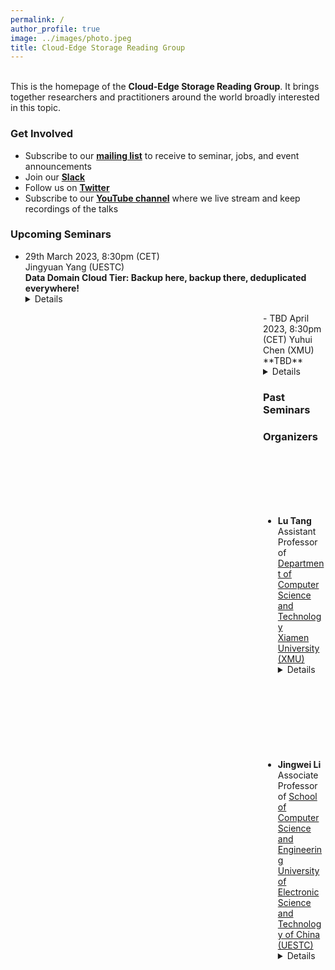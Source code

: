 ```yaml
---
permalink: /
author_profile: true
image: ../images/photo.jpeg
title: Cloud-Edge Storage Reading Group
---
```


<br>This is the homepage of the **Cloud-Edge Storage Reading Group**. It brings together researchers and practitioners around the world broadly interested in this topic.  

### Get Involved
- Subscribe to our **[mailing list]()** to receive to seminar, jobs, and event announcements
- Join our **[Slack]()**
- Follow us on **[Twitter]()**
- Subscribe to our **[YouTube channel]()** where we live stream and keep recordings of the talks


### Upcoming Seminars


- 29th March 2023, 8:30pm (CET)  
Jingyuan Yang (UESTC) <br>
**Data Domain Cloud Tier: Backup here, backup there, deduplicated everywhere!** <details>**Conference:** ATC ’19 <br>
**Abstract:** Data Domain has added a cloud tier capability to its onpremises storage appliance, allowing clients to achieve the cost benefits of deduplication in the cloud. While there were many architectural changes necessary to support a cloud tier in a mature storage product, in this paper, we focus on innovations needed to support key functionality for customers. Consider typical customer interactions: First, a customer determines which files to migrate to the cloud by estimating how much space will be freed on the on-premises Data Domain appliance. Second, a customer transfers selected files to the cloud and later restores files back. Finally, a customer deletes a file in the cloud when its retention period has expired. Each of these operations requires significant architectural changes and new algorithms to address both the impact of deduplicated storage and the latency and expense of cloud object storage. We also present analysis from deployed cloud tier systems. As an example, some customers have moved more than 20PB of logical data to the cloud tier and achieved a total compression factor (deduplication * local compression) of 40× or more, resulting in millions of dollars of cost savings. <br>
**Link:** [https://www.usenix.org/conference/atc19/presentation/duggal](https://www.usenix.org/conference/atc19/presentation/duggal) </details>

<span src="" style="float:right;width:100px;height:100px;margin-top:00px">
- TBD April 2023, 8:30pm (CET)  
Yuhui Chen (XMU) <br>
**TBD**  <details>**Conference:**  <br>
**Abstract:**  <br>
**Link:** []() </details>

<span src="" style="float:right;width:100px;height:100px;margin-top:00px">

### Past Seminars



<!-- <iframe width="560" height="315" src="https://www.youtube.com/embed/Dn_NkH-IEVA" title="YouTube video player" frameborder="0" allow="accelerometer; autoplay; clipboard-write; encrypted-media; gyroscope; picture-in-picture" allowfullscreen></iframe> -->

### Organizers

<span style="background-image:url('../images/tl.jpg');background-size: cover; float:right;width:80px;height:100px;margin-top:00px"></span>
- **Lu Tang**  
Assistant Professor of [Department of Computer Science and Technology](https://cs.xmu.edu.cn/index.htm)<br>
[Xiamen University (XMU)](https://www.xmu.edu.cn/)<br> <details> **Bio:** Lu Tang is now an Assistant Professor at Department of Computer Science and Technology, Xiamen University. She was a postdoctoral researcher at the Chinese University of Hong Kong of Computer Science and Engineering from October 2020 to February 2021. She received her Ph.D. degree in computer science and engineering from the Chinese University of Hong Kong in 2020, the M.A. degree in computer science and technology from Xiamen University in 2016, and the B.A. degree in network engineering from Tianjin Polytechnic University in 2013. Her research interests include network measurement, anomaly detection, data stream processing, enterprise and data center networks.<br> **Homepage:** [https://grace-tl.github.io/](https://grace-tl.github.io/)</details>
<br>

<span style="background-image:url('../images/ljw.jpg');background-size: cover;background-position-y: -20px; float:right;width:80px;height:90px;margin-top:00px"></span>
- **Jingwei Li**  
Associate Professor of [School of Computer Science and Engineering](https://www.scse.uestc.edu.cn/)<br>
 [University of Electronic Science and Technology of China (UESTC)](https://www.uestc.edu.cn/)<br> <details> **Bio:** Jingwei Li is an associate professor of the School of Computer Science and Engineering at the University of Electronic Science and Technology of China (UESTC). He joined UESTC in 2016. Before that, He was a postdoctoral researcher working with Professor Patrick P. C. Lee at the Chinese University of Hong Kong. During 2013 to 2014, he was a visiting scholar working with Prof. Anna Squicciarini at the Pennsylvania State University. He obtained the B.S. from Hebei University of Technology in 2009 and the Ph.D. from Nankai University in 2014, respectively.<br> **Homepage:** [https://jingwei87.github.io/](https://jingwei87.github.io/)</details>
